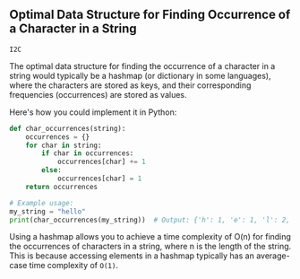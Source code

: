 ## Optimal Data Structure for Finding Occurrence of a Character in a String
`I2C`

The optimal data structure for finding the occurrence of a character in a string would typically be a hashmap (or dictionary in some languages), where the characters are stored as keys, and their corresponding frequencies (occurrences) are stored as values.

Here's how you could implement it in Python:

```python
def char_occurrences(string):
    occurrences = {}
    for char in string:
        if char in occurrences:
            occurrences[char] += 1
        else:
            occurrences[char] = 1
    return occurrences

# Example usage:
my_string = "hello"
print(char_occurrences(my_string))  # Output: {'h': 1, 'e': 1, 'l': 2, 'o': 1}
```

Using a hashmap allows you to achieve a time complexity of O(n) for finding the occurrences of characters in a string, where n is the length of the string. This is because accessing elements in a hashmap typically has an average-case time complexity of `O(1)`.